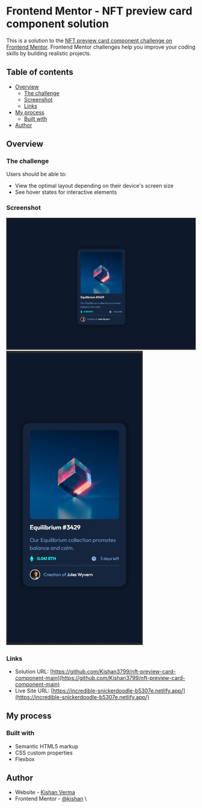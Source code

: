 # Frontend Mentor - NFT preview card component solution

This is a solution to the [NFT preview card component challenge on Frontend Mentor](https://www.frontendmentor.io/challenges/nft-preview-card-component-SbdUL_w0U). Frontend Mentor challenges help you improve your coding skills by building realistic projects. 

## Table of contents

- [Overview](#overview)
  - [The challenge](#the-challenge)
  - [Screenshot](#screenshot)
  - [Links](#links)
- [My process](#my-process)
  - [Built with](#built-with)
- [Author](#author)


## Overview

### The challenge

Users should be able to:

- View the optimal layout depending on their device's screen size
- See hover states for interactive elements

### Screenshot

![](./images/Screenshot%202023-12-05%20100612.jpg)
![](./images/Screenshot%202023-12-05%20100800.jpg)


### Links

- Solution URL: [https://github.com/Kishan3799/nft-preview-card-component-main](https://github.com/Kishan3799/nft-preview-card-component-main)
- Live Site URL: [https://incredible-snickerdoodle-b5307e.netlify.app/](https://incredible-snickerdoodle-b5307e.netlify.app/)

## My process

### Built with

- Semantic HTML5 markup
- CSS custom properties
- Flexbox

## Author

- Website - [Kishan Verma](https://kishanverma.netlify.app/)
- Frontend Mentor - [@kishan](https://www.frontendmentor.io/profile/Kishan3799)
\
